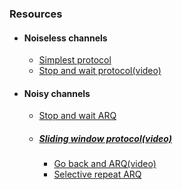 ### Resources
- #### Noiseless channels
  - [Simplest protocol](https://www.studytonight.com/computer-networks/simplest-protocol)
  - [Stop and wait protocol(video)](https://www.youtube.com/watch?v=n09DfvemnTQ)
- #### Noisy channels
  - [Stop and wait ARQ](https://youtu.be/YdkksvhkQGQ)
  - ##### [Sliding window protocol(video)](https://youtu.be/LnbvhoxHn8M)
    - [Go back and ARQ(video)](https://youtu.be/QD3oCelHJ20)
    - [Selective repeat ARQ]()
